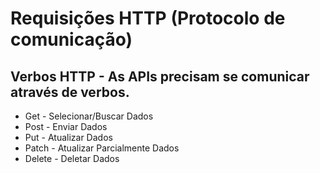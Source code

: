 # Requisições HTTP (Protocolo de comunicação) 

## Verbos HTTP - As APIs precisam se comunicar através de verbos.

- Get - Selecionar/Buscar Dados
- Post - Enviar Dados
- Put - Atualizar Dados
- Patch - Atualizar Parcialmente Dados
- Delete - Deletar Dados